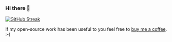### Hi there 👋

<!--
**komen205/komen205** is a ✨ _special_ ✨ repository because its `README.md` (this file) appears on your GitHub profile.

Here are some ideas to get you started:

- 🔭 I’m currently working on ...
- 🌱 I’m currently learning ...
- 👯 I’m looking to collaborate on ...
- 🤔 I’m looking for help with ...
- 💬 Ask me about ...
- 😄 Pronouns: ...
- ⚡ Fun fact: ...
-->

[![GitHub Streak](https://github-readme-streak-stats.herokuapp.com?user=komen205&hide_border=true&date_format=j%20M%5B%20Y%5D)](https://git.io/streak-stats)

If my open-source work has been useful to you feel free to [buy me a coffee](https://www.buymeacoffee.com/komen205). :-)

